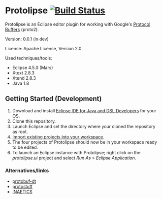 # Protolipse [![Build Status](https://travis-ci.org/dvdkruk/protolipse.svg?branch=master)](https://travis-ci.org/dvdkruk/protolipse)
Protolipse is an Eclipse editor plugin for working with Google's [Protocol Buffers](http://developers.google.com/protocol-buffers/) (proto2).

Version: 0.0.1 (in dev)

License: Apache License, Version 2.0

Used techniques/tools:
* Eclipse 4.5.0 (Mars)
* Xtext 2.8.3
* Xtend 2.8.3
* Java 1.8

## Getting Started (Development)
1. Download and install [Eclipse IDE for Java and DSL Developers](http://www.eclipse.org/downloads/packages/eclipse-ide-java-and-dsl-developers/marsr) for your OS.
2. Clone this repository.
3. Launch Eclipse and set the directory where your cloned the repository as root.
4. [Import existing  projects into your workspace](http://help.eclipse.org/juno/index.jsp?topic=%2Forg.eclipse.platform.doc.user%2Ftasks%2Ftasks-importproject.htm).
5. The four projects of Protolipse should now be in your workspace ready to be edited.
6. To launch an Eclipse instance with Protolipse; right click on the *protolipse.ui* project and select *Run As* > *Eclipse Application*.

### Alternatives/links
* [protobuf-dt](http://code.google.com/p/protobuf-dt/)
* [protostuff](http://github.com/protostuff/protostuff)
* [INAETICS](http://www.inaetics.org/)
